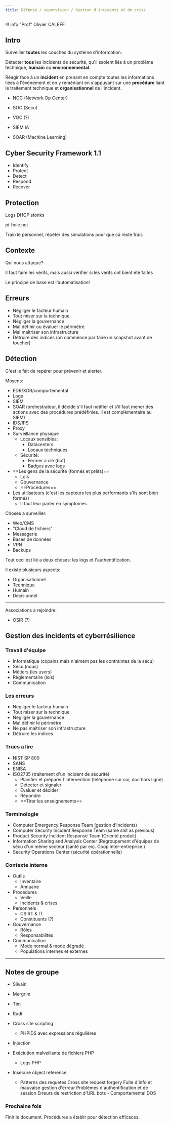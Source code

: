 ```yaml
---
title: Défense / supervision / Gestion d'incidents et de crise
---
```


!!! info "Prof"
    Olivier CALEFF

## Intro

Surveiller **toutes** les couches du système d'information.

Détecter **tous** les incidents de sécurité, qu'il ssoient liés à un problème technique, **humain** ou **environnemental**.

Réagir face à un **incident** en prenant en compte toutes les informations liées à l'évènement et en y remédiant en s'appuyant sur une **procédure** liant le traitement technique et **organisationnel** de l'incident.

- NOC (Network Op Center)
- SOC (Secu)
- VOC (?)

- SIEM IA
- SOAR (Machine Learning)

## Cyber Security Framework 1.1

- Identify
- Protect
- Detect
- Respond
- Recover


## Protection

Logs DHCP stonks    

pi-hole.net

Train le personnel, répéter des simulations pour que ca reste frais

## Contexte

Qui nous attaque? 

Il faut faire les vérifs, mais aussi vérifier si les vérifs ont bient été faites

Le principe de base est l'automatisation!

## Erreurs

- Négliger le facteur humain
- Tout miser sur la technique
- Négliger la gouvernance
- Mal définir ou évaluer le périmètre
- Mal maîtriser son infrastructure
- Détruire des indices (on commence par faire un snapshot avant de toucher)

## Détection

C'est le fait de repérer pour prévenir et alerter.

Moyens:

- EDR/XDR/comportemental
- Logs
- SIEM
- SOAR (orchestrateur, il décide s'il faut notifier et s'il faut mener des actions avec des procédures prédéfinies. Il est complémentaire au SIEM)
- IDS/IPS
- Proxy
- Surveillance physique
    - Locaux sensibles:
        - Datacenters
        - Locaux techniques
    - Sécurité:
        - Fermer a clé (bof)
        - Badges avec logs
- ==Les gens de la sécurité (formés et prêts)==
    - Lois
    - Gouvernance
    - ==Procédures==
- Les utilisateurs (c'est les capteurs les plus performants s'ils sont bien formés)
    - Il faut leur parler en symptomes

Choses a surveiller:

- Web/CMS
- "Cloud de fichiers"
- Messagerie
- Bases de données
- VPN
- Backups

Tout ceci est lié a deux choses: les logs et l'authentification.

Il existe plusieurs aspects:

- Organisationnel
- Technique
- Humain
- Decisionnel

---

Associations a rejoindre:

- OSIR (?)



## Gestion des incidents et cyberrésilience

### Travail d'équipe

- Informatique (copains mais n'aiment pas les contraintes de la sécu)
- Sécu (nous)
- Métiers (les users)
- Règlementaire (lois)
- Communication 

### Les erreurs

- Negliger le facteur humain
- Tout miser sur la technique
- Negliger la gouvernance
- Mal définir le périmètre
- Ne pas maitriser son infrastructure
- Détruire les indices

### Trucs a lire

- NIST SP 800
- SANS
- ENISA
- ISO2735 (traitement d'un incident de sécurité)
    - Planifier et préparer l'intervention (téléphone sur soi, doc hors ligne)
    - Détecter et signaler
    - Evaluer et décider
    - Répondre
    - ==Tirer les enseignements==

### Terminologie

- Computer Emergency Response Team (gestion d'incidents)
- Computer Security Incident Response Team (same shit as previous)
- Product Security Incident Response Team (Orienté produit)
- Information Sharing and Analysis Center (Regroupement d'équipes de sécu d'un même secteur (santé par ex). Coop inter-entreprise.)
- Security Operations Center (sécurité opérationnelle)

### Contexte interne

- Outils
    - Inventaire
    - Annuaire
- Procédures
    - Veille
    - Incidents & crises
- Personnels
    - CSIRT & IT
    - Constituents (?)
- Gouvernance
    - Rôles
    - Responsabilités
- Communication
    - Mode normal & mode dégradé
    - Populations internes et externes

---

## Notes de groupe

- Silvain
- Mergrim
- Tim
- Rudi

- Cross site scripting
    - PHPIDS avec expressions régulières
- Injection
- Exéciution malveillante  de fichiers PHP
    - Logs PHP
- Insecure object reference
    - Patterns des requetes 
Cross site request forgery
Fuite d'info et mauvaise gestion d'erreur
Problèmes d'authentification et de session
Erreurs de restriction d'URL
bots - Comportemental
DOS

### Prochaine fois

Finir le document. Procédures a établir pour détection efficaces. 
